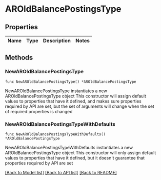 # AROldBalancePostingsType

## Properties

Name | Type | Description | Notes
------------ | ------------- | ------------- | -------------

## Methods

### NewAROldBalancePostingsType

`func NewAROldBalancePostingsType() *AROldBalancePostingsType`

NewAROldBalancePostingsType instantiates a new AROldBalancePostingsType object
This constructor will assign default values to properties that have it defined,
and makes sure properties required by API are set, but the set of arguments
will change when the set of required properties is changed

### NewAROldBalancePostingsTypeWithDefaults

`func NewAROldBalancePostingsTypeWithDefaults() *AROldBalancePostingsType`

NewAROldBalancePostingsTypeWithDefaults instantiates a new AROldBalancePostingsType object
This constructor will only assign default values to properties that have it defined,
but it doesn't guarantee that properties required by API are set


[[Back to Model list]](../README.md#documentation-for-models) [[Back to API list]](../README.md#documentation-for-api-endpoints) [[Back to README]](../README.md)


